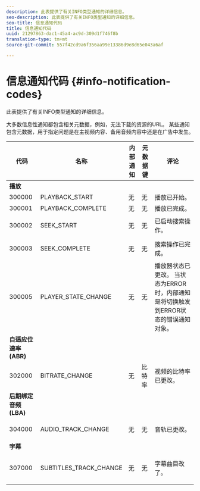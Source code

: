 ```yaml
---
description: 此表提供了有关INFO类型通知的详细信息。
seo-description: 此表提供了有关INFO类型通知的详细信息。
seo-title: 信息通知代码
title: 信息通知代码
uuid: 21297863-dac1-45a4-ac9d-309d1f746f8b
translation-type: tm+mt
source-git-commit: 557f42cd9a6f356aa99e13386d9e8d65e043a6af

---
```



# 信息通知代码 {#info-notification-codes}

此表提供了有关INFO类型通知的详细信息。

大多数信息性通知都包含相关元数据，例如，无法下载的资源的URL。 某些通知包含元数据，用于指定问题是在主视频内容、备用音频内容中还是在广告中发生。

<table frame="all" colsep="1" rowsep="1" id="table_503463046E764A87B10EB5D8B294EB23"> 
 <thead> 
  <tr rowsep="1"> 
   <th colname="1" class="entry"><b>代码</b></th> 
   <th colname="2" class="entry"><b>名称</b></th> 
   <th colname="3" class="entry"><b>内部通知</b></th> 
   <th colname="4" class="entry"><b>元数据键</b></th> 
   <th colname="5" class="entry"><b>评论</b></th> 
  </tr> 
 </thead>
 <tbody> 
  <tr rowsep="1"> 
   <td colname="1"><b>播放</b> </td> 
   <td colname="2"> </td> 
   <td colname="3"> </td> 
   <td colname="4"> </td> 
   <td colname="5"> </td> 
  </tr> 
  <tr rowsep="1"> 
   <td colname="1"><span class="codeph"> 300000 </span> </td> 
   <td colname="2"><span class="codeph"> PLAYBACK_START </span> </td> 
   <td colname="3"> 无 </td> 
   <td colname="4"> 无 </td> 
   <td colname="5"> 播放已开始。 </td> 
  </tr> 
  <tr rowsep="1"> 
   <td colname="1"><span class="codeph"> 300001 </span> </td> 
   <td colname="2"><span class="codeph"> PLAYBACK_COMPLETE </span> </td> 
   <td colname="3"> 无 </td> 
   <td colname="4"> 无 </td> 
   <td colname="5"> 播放已完成。 </td> 
  </tr> 
  <tr rowsep="1"> 
   <td colname="1"><span class="codeph"> 300002 </span> </td> 
   <td colname="2"><span class="codeph"> SEEK_START </span> </td> 
   <td colname="3"> 无 </td> 
   <td colname="4"> <p> 无 </p> </td> 
   <td colname="5"> 已启动搜索操作。 </td> 
  </tr> 
  <tr rowsep="1"> 
   <td colname="1"><span class="codeph"> 300003 </span> </td> 
   <td colname="2"><span class="codeph"> SEEK_COMPLETE </span> </td> 
   <td colname="3"> 无 </td> 
   <td colname="4"> <p>无 </p> </td> 
   <td colname="5"> 搜索操作已完成。 </td> 
  </tr> 
  <tr rowsep="1"> 
   <td colname="1"><span class="codeph"> 300005 </span> </td> 
   <td colname="2"><span class="codeph"> PLAYER_STATE_CHANGE </span> </td> 
   <td colname="3"> <p>无 </p> </td> 
   <td colname="4"> <p>无 </p> </td> 
   <td colname="5"> 播放器状态已更改。 当状态为ERROR时，内部通知是将切换触发到ERROR状态的错误通知对象。 </td> 
  </tr> 
  <tr rowsep="1"> 
   <td colname="1"><b>自适应位速率(ABR)</b> </td> 
   <td colname="2"> </td> 
   <td colname="3"> </td> 
   <td colname="4"> </td> 
   <td colname="5"> </td> 
  </tr> 
  <tr rowsep="1"> 
   <td colname="1"><span class="codeph"> 302000 </span> </td> 
   <td colname="2"><span class="codeph"> BITRATE_CHANGE </span> </td> 
   <td colname="3"> <p>无 </p> </td> 
   <td colname="4"><span class="codeph"> 比特率 </span> </td> 
   <td colname="5"> 视频的比特率已更改。 </td> 
  </tr> 
  <tr rowsep="1"> 
   <td colname="1"><b>后期绑定音频(LBA)</b> </td> 
   <td colname="2"> </td> 
   <td colname="3"> </td> 
   <td colname="4"> </td> 
   <td colname="5"> </td> 
  </tr> 
  <tr rowsep="1"> 
   <td colname="1"><span class="codeph"> 304000 </span> </td> 
   <td colname="2"><span class="codeph"> AUDIO_TRACK_CHANGE </span> </td> 
   <td colname="3"> <p>无 </p> </td> 
   <td colname="4"> <p>无 </p> </td> 
   <td colname="5"> <p>音轨已更改。 </p> </td> 
  </tr> 
  <tr rowsep="1"> 
   <td colname="1"><b>字幕</b> </td> 
   <td colname="2"> </td> 
   <td colname="3"> </td> 
   <td colname="4"> </td> 
   <td colname="5"> </td> 
  </tr> 
  <tr rowsep="1"> 
   <td colname="1"><span class="codeph"> 307000 </span> </td> 
   <td colname="2"><span class="codeph"> SUBTITLES_TRACK_CHANGE </span> </td> 
   <td colname="3"> <p>无 </p> </td> 
   <td colname="4"> <p>无 </p> </td> 
   <td colname="5"> <p>字幕曲目改了。 </p> </td> 
  </tr> 
 </tbody> 
</table>